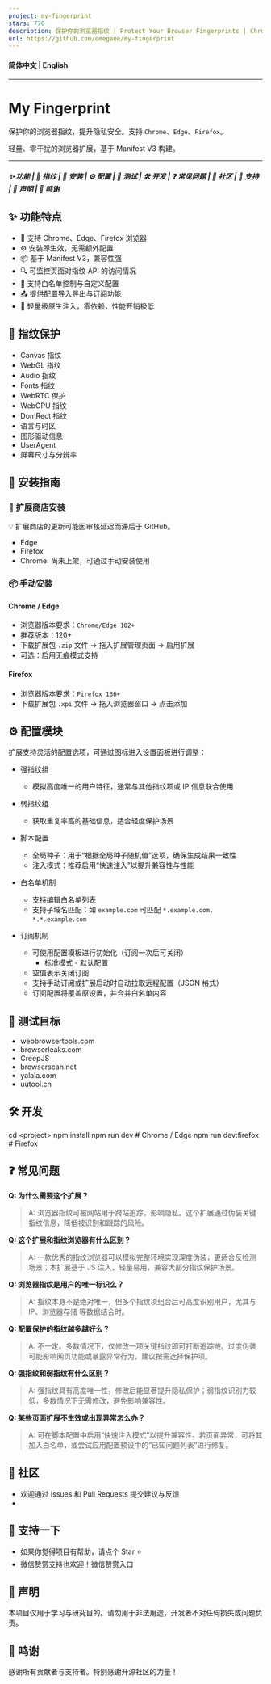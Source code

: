 ```yaml
---
project: my-fingerprint
stars: 776
description: 保护你的浏览器指纹 | Protect Your Browser Fingerprints | Chrome, Edge, Firefox | 扩展 / Extension
url: https://github.com/omegaee/my-fingerprint
---
```


#### 简体中文 | English

* * *

My Fingerprint
==============

保护你的浏览器指纹，提升隐私安全。支持 `Chrome`、`Edge`、`Firefox`。

轻量、零干扰的浏览器扩展，基于 Manifest V3 构建。

* * *

##### ✨ 功能 | 🧬 指纹 | 🧰 安装 | ⚙️ 配置 | 🧪 测试 | 🛠️ 开发 | ❓ 常见问题 | 🌱 社区 | 💝 支持 | 📜 声明 | 🙏 鸣谢

✨ 功能特点
------

-   🚀 支持 Chrome、Edge、Firefox 浏览器
-   ⚙️ 安装即生效，无需额外配置
-   📦 基于 Manifest V3，兼容性强
-   🔍 可监控页面对指纹 API 的访问情况
-   🧱 支持白名单控制与自定义配置
-   📤 提供配置导入导出与订阅功能
-   🧩 轻量级原生注入，零依赖，性能开销极低

🧬 指纹保护
-------

-   Canvas 指纹
-   WebGL 指纹
-   Audio 指纹
-   Fonts 指纹
-   WebRTC 保护
-   WebGPU 指纹
-   DomRect 指纹
-   语言与时区
-   图形驱动信息
-   UserAgent
-   屏幕尺寸与分辨率

🧰 安装指南
-------

### 🧩 扩展商店安装

💡 扩展商店的更新可能因审核延迟而滞后于 GitHub。

-   Edge
-   Firefox
-   Chrome: 尚未上架，可通过手动安装使用

### 📦 手动安装

#### Chrome / Edge

-   浏览器版本要求：`Chrome/Edge 102+`
-   推荐版本：120+
-   下载扩展包 `.zip` 文件 → 拖入扩展管理页面 → 启用扩展
-   可选：启用无痕模式支持

#### Firefox

-   浏览器版本要求：`Firefox 136+`
-   下载扩展包 `.xpi` 文件 → 拖入浏览器窗口 → 点击添加

⚙️ 配置模块
-------

扩展支持灵活的配置选项，可通过图标进入设置面板进行调整：

-   强指纹组
    
    -   模拟高度唯一的用户特征，通常与其他指纹项或 IP 信息联合使用
-   弱指纹组
    
    -   获取重复率高的基础信息，适合轻度保护场景
-   脚本配置
    
    -   全局种子：用于“根据全局种子随机值”选项，确保生成结果一致性
    -   注入模式：推荐启用“快速注入”以提升兼容性与性能
-   白名单机制
    
    -   支持编辑白名单列表
    -   支持子域名匹配：如 `example.com` 可匹配 `*.example.com`、`*.*.example.com`
-   订阅机制
    
    -   可使用配置模板进行初始化（订阅一次后可关闭）
        -   标准模式 - 默认配置
    -   空值表示关闭订阅
    -   支持手动订阅或扩展启动时自动拉取远程配置（JSON 格式）
    -   订阅配置将覆盖原设置，并合并白名单内容

🧪 测试目标
-------

-   webbrowsertools.com
-   browserleaks.com
-   CreepJS
-   browserscan.net
-   yalala.com
-   uutool.cn

🛠️ 开发
------

cd <project\>
npm install
npm run dev          # Chrome / Edge
npm run dev:firefox  # Firefox

❓ 常见问题
------

**Q: 为什么需要这个扩展？**

> A: 浏览器指纹可被网站用于跨站追踪，影响隐私。这个扩展通过伪装关键指纹信息，降低被识别和跟踪的风险。

**Q: 这个扩展和指纹浏览器有什么区别？**

> A: 一款优秀的指纹浏览器可以模拟完整环境实现深度伪装，更适合反检测场景；本扩展基于 JS 注入，轻量易用，兼容大部分指纹保护场景。

**Q: 浏览器指纹是用户的唯一标识么？**

> A: 指纹本身不是绝对唯一，但多个指纹项组合后可高度识别用户，尤其与 IP、浏览器存储 等数据结合时。

**Q: 配置保护的指纹越多越好么？**

> A: 不一定。多数情况下，仅修改一项关键指纹即可打断追踪链。过度伪装可能影响网页功能或暴露异常行为，建议按需选择保护项。

**Q: 强指纹和弱指纹有什么区别？**

> A: 强指纹具有高度唯一性，修改后能显著提升隐私保护；弱指纹识别力较低，多数情况下无需修改，避免影响兼容性。

**Q: 某些页面扩展不生效或出现异常怎么办？**

> A: 可在脚本配置中启用“快速注入模式”以提升兼容性。若页面异常，可将其加入白名单，或尝试应用配置预设中的“已知问题列表”进行修复。

🌱 社区
-----

-   欢迎通过 Issues 和 Pull Requests 提交建议与反馈
-   

💝 支持一下
-------

-   如果你觉得项目有帮助，请点个 Star ⭐
-   微信赞赏支持也欢迎！微信赞赏入口

📜 声明
-----

本项目仅用于学习与研究目的。请勿用于非法用途，开发者不对任何损失或问题负责。

🙏 鸣谢
-----

感谢所有贡献者与支持者。特别感谢开源社区的力量！
